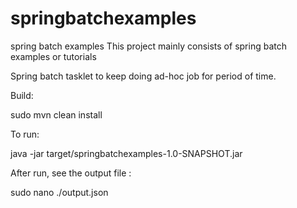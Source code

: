 # springbatchexamples
spring batch examples 
This project mainly consists of spring batch examples or tutorials

Spring batch tasklet to keep doing ad-hoc job for period of time.

Build:

sudo mvn clean install

To run:

java -jar target/springbatchexamples-1.0-SNAPSHOT.jar


After run, see the output file :

sudo nano ./output.json 
